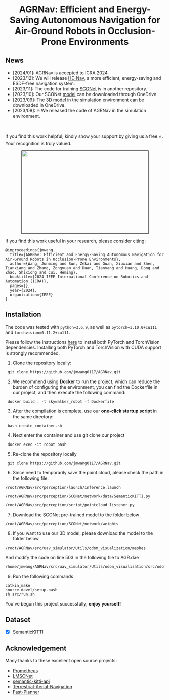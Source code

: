 <div align="center">   

# AGRNav: Efficient and Energy-Saving Autonomous Navigation for Air-Ground Robots in Occlusion-Prone Environments

</div>

## News

- [2024/01]: AGRNav is accepted to ICRA 2024.
- [2023/12]: We will release  [HE-Nav](https://github.com/jmwang0117/HE-Nav), a more efficient, energy-saving and ESDF-free navigation system.
- [2023/11]: The code for training [SCONet](https://github.com/jmwang0117/SCONet) is in another repository.
- [2023/10]: Our SCONet [model](https://connecthkuhk-my.sharepoint.com/:u:/g/personal/u3009632_connect_hku_hk/ERcBqaBqJRtOm4biZ-nXRlUBAUq0AhdEwy4yagrD7ZCCow?e=vzmmEU) can be downloaded through OneDrive.
- [2023/09]: The [3D model ](https://connecthkuhk-my.sharepoint.com/:u:/g/personal/u3009632_connect_hku_hk/ERX7ejbV3xdOkLQe5SMgGG0Bh6D1qGd-9vg5iMWpi8VQsw?e=H07haj) in the simulation environment can be downloaded in OneDrive.
- [2023/08]: 🔥 We released the code of AGRNav in the simulation environment.

</br>

If you find this work helpful, kindly show your support by giving us a free ⭐️. Your recognition is truly valued.

<p align = "center">
  <img src="figs/sim1.gif" width = "400" height = "260" border="1" style="display:inline;"/>
  
</p>

If you find this work useful in your research, please consider citing:
```
@inproceedings{jmwang,
  title={AGRNav: Efficient and Energy-Saving Autonomous Navigation for Air-Ground Robots in Occlusion-Prone Environments},
  author={Wang, Junming and Sun, Zekai and Guan, Xiuxian and Shen, Tianxiang and Zhang, Zongyuan and Duan, Tianyang and Huang, Dong and Zhao, Shixiong and Cui, Heming},
  booktitle={2024 IEEE International Conference on Robotics and Automation (ICRA)},
  pages={},
  year={2024},
  organization={IEEE}
}
```
## Installation
The code was tested with `python=3.6.9`, as well as `pytorch=1.10.0+cu111` and `torchvision=0.11.2+cu111`. 

Please follow the instructions [here](https://pytorch.org/get-started/locally/) to install both PyTorch and TorchVision dependencies. Installing both PyTorch and TorchVision with CUDA support is strongly recommended.

1. Clone the repository locally:

```
 git clone https://github.com/jmwang0117/AGRNav.git
```
2. We recommend using **Docker** to run the project, which can reduce the burden of configuring the environment, you can find the Dockerfile in our project, and then execute the following command:
```
 docker build . -t skywalker_robot -f Dockerfile
```
3. After the compilation is complete, use our **one-click startup script** in the same directory:
```
 bash create_container.sh
```


4. Next enter the container and use git clone our project
```
 docker exec -it robot bash
```

5. Re-clone the repository locally

```
 git clone https://github.com/jmwang0117/AGRNav.git
```

6. Since need to temporarily save the point cloud, please check the path in the following file:
```
/root/AGRNav/src/perception/launch/inference.launch

/root/AGRNav/src/perception/SCONet/network/data/SemanticKITTI.py

/root/AGRNav/src/perception/script/pointcloud_listener.py
```

7. Download the SCONet pre-trained model to the folder below
```
/root/AGRNav/src/perception/SCONet/network/weights
```
8. If you want to use our 3D model, please download the model to the folder below
```
/root/AGRNav/src/uav_simulator/Utils/odom_visualization/meshes
```

And modify the code on line 503 in the following file to AGR.dae
```
/home/jmwang/AGRNav/src/uav_simulator/Utils/odom_visualization/src/odom_visualization.cpp
```

9. Run the following commands 
```
catkin_make
source devel/setup.bash
sh src/run.sh
```

You've begun this project successfully; **enjoy yourself!**


## Dataset

- [x] SemanticKITTI

## Acknowledgement

Many thanks to these excellent open source projects:
- [Prometheus](https://github.com/amov-lab/Prometheus)
- [LMSCNet](https://github.com/astra-vision/LMSCNet)
- [semantic-kitti-api](https://github.com/PRBonn/semantic-kitti-api)
- [Terrestrial-Aerial-Navigation](https://github.com/ZJU-FAST-Lab/Terrestrial-Aerial-Navigation)
- [Fast-Planner](https://github.com/HKUST-Aerial-Robotics/Fast-Planner)

